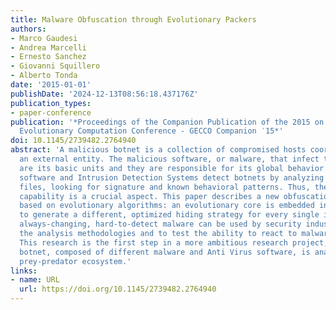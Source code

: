 ```yaml
---
title: Malware Obfuscation through Evolutionary Packers
authors:
- Marco Gaudesi
- Andrea Marcelli
- Ernesto Sanchez
- Giovanni Squillero
- Alberto Tonda
date: '2015-01-01'
publishDate: '2024-12-13T08:56:18.437176Z'
publication_types:
- paper-conference
publication: '*Proceedings of the Companion Publication of the 2015 on Genetic and
  Evolutionary Computation Conference - GECCO Companion ′15*'
doi: 10.1145/2739482.2764940
abstract: 'A malicious botnet is a collection of compromised hosts coordinated by
  an external entity. The malicious software, or malware, that infect the systems
  are its basic units and they are responsible for its global behavior. Anti Virus
  software and Intrusion Detection Systems detect botnets by analyzing network and
  files, looking for signature and known behavioral patterns. Thus, the malware hiding
  capability is a crucial aspect. This paper describes a new obfuscation mechanism
  based on evolutionary algorithms: an evolutionary core is embedded in the malware
  to generate a different, optimized hiding strategy for every single infection. Such
  always-changing, hard-to-detect malware can be used by security industries to stress
  the analysis methodologies and to test the ability to react to malware mutations.
  This research is the first step in a more ambitious research project, where a whole
  botnet, composed of different malware and Anti Virus software, is analyzed as a
  prey-predator ecosystem.'
links:
- name: URL
  url: https://doi.org/10.1145/2739482.2764940
---
```

